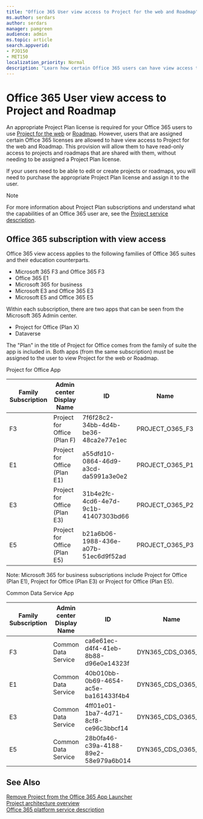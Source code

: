 ```yaml
---
title: "Office 365 User view access to Project for the web and Roadmap"
ms.author: serdars
author: serdars
manager: pamgreen
audience: admin
ms.topic: article
search.appverid: 
- PJO150
- MET150
localization_priority: Normal
description: "Learn how certain Office 365 users can have view access to Project for the web and Roadmap"
---
```


# Office 365 User view access to Project and Roadmap

An appropriate Project Plan license is required for your Office 365 users to use [Project for the web](https://go.microsoft.com/fwlink/?linkid=2108301) or [Roadmap](https://support.office.com/article/Video-Welcome-to-Roadmap-57764149-51b8-468f-a50d-9ea6a4fd835a). However, users that are assigned certain Office 365 licenses are allowed to have view access to Project for the web and Roadmap. 
This provision will allow them to have read-only access to projects and roadmaps that are shared with them, without needing to be assigned a Project Plan license.

 If your users need to be able to edit or create projects or roadmaps, you will need to purchase the appropriate Project Plan license and assign it to the user.



> [!Note] 
> For more information about Project Plan subscriptions and understand what the capabilities of an Office 365 user are, see the [Project service description]([https://docs.microsoft.com/office365/servicedescriptions/project-online-service-description/project-online-service-description](/office365/servicedescriptions/project-online-service-description/project-online-service-description)).

## Office 365 subscription with view access

Office 365 view access applies to the following families of Office 365 suites and their education counterparts.

- Microsoft 365 F3 and Office 365 F3
- Office 365 E1
- Microsoft 365 for business
- Microsoft E3 and Office 365 E3
- Microsoft E5 and Office 365 E5

Within each subscription, there are two apps that can be seen from the Microsoft 365 Admin center.

- Project for Office (Plan X)
- Dataverse

The "Plan" in the title of Project for Office comes from the family of suite the app is included in. Both apps (from the same subscription) must be assigned to the user to view Project for the web or Roadmap.

Project for Office App

| Family Subscription | Admin center Display Name | ID | Name |
| --- | --- | --- | --- |
| F3 | Project for Office (Plan F) | 7f6f28c2-34bb-4d4b-be36-48ca2e77e1ec | PROJECT\_O365\_F3 |
| E1 | Project for Office (Plan E1) | a55dfd10-0864-46d9-a3cd-da5991a3e0e2 | PROJECT\_O365\_P1 |
| E3 | Project for Office (Plan E3) | 31b4e2fc-4cd6-4e7d-9c1b-41407303bd66 | PROJECT\_O365\_P2 |
| E5 | Project for Office (Plan E5) | b21a6b06-1988-436e-a07b-51ec6d9f52ad | PROJECT\_O365\_P3 |

Note: Microsoft 365 for business subscriptions include Project for Office (Plan E1), Project for Office (Plan E3) or Project for Office (Plan E5).

Common Data Service App

| Family Subscription | Admin center Display Name | ID | Name |
| --- | --- | --- | --- |
| F3 | Common Data Service | ca6e61ec-d4f4-41eb-8b88-d96e0e14323f | DYN365\_CDS\_O365\_F1 |
| E1 | Common Data Service | 40b010bb-0b69-4654-ac5e-ba161433f4b4 | DYN365\_CDS\_O365\_P1 |
| E3 | Common Data Service | 4ff01e01-1ba7-4d71-8cf8-ce96c3bbcf14 | DYN365\_CDS\_O365\_P2 |
| E5 | Common Data Service | 28b0fa46-c39a-4188-89e2-58e979a6b014 | DYN365\_CDS\_O365\_P3 |


## See Also
[Remove Project from the Office 365 App Launcher](remove-project-from-the-office-365-app-launcher.md)  
[Project architecture overview](project-architecture-overview.md)</br>
[Office 365 platform service description](https://docs.microsoft.com/office365/servicedescriptions/office-365-platform-service-description/office-365-platform-service-description)





